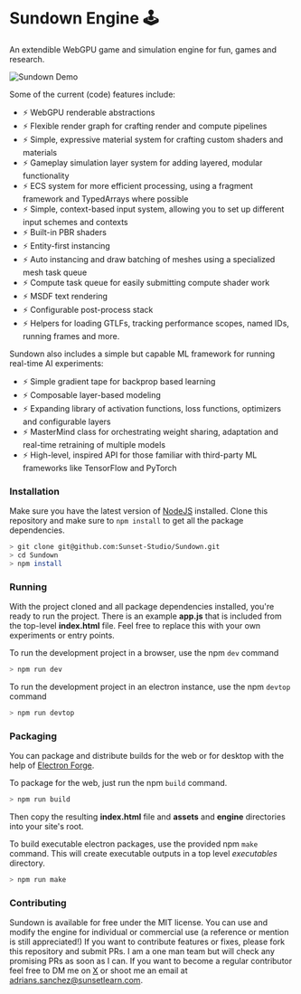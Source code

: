 # Sundown Engine 🕹️

An extendible WebGPU game and simulation engine for fun, games and research.

![Sundown Demo](./sundown_demo.gif)

Some of the current (code) features include:

* ⚡ WebGPU renderable abstractions
* ⚡ Flexible render graph for crafting render and compute pipelines
* ⚡ Simple, expressive material system for crafting custom shaders and materials
* ⚡ Gameplay simulation layer system for adding layered, modular functionality
* ⚡ ECS system for more efficient processing, using a fragment framework and TypedArrays where possible
* ⚡ Simple, context-based input system, allowing you to set up different input schemes and contexts
* ⚡ Built-in PBR shaders
* ⚡ Entity-first instancing
* ⚡ Auto instancing and draw batching of meshes using a specialized mesh task queue
* ⚡ Compute task queue for easily submitting compute shader work
* ⚡ MSDF text rendering
* ⚡ Configurable post-process stack 
* ⚡ Helpers for loading GTLFs, tracking performance scopes, named IDs, running frames and more.

Sundown also includes a simple but capable ML framework for running real-time AI experiments:
* ⚡ Simple gradient tape for backprop based learning
* ⚡ Composable layer-based modeling
* ⚡ Expanding library of activation functions, loss functions, optimizers and configurable layers
* ⚡ MasterMind class for orchestrating weight sharing, adaptation and real-time retraining of multiple models
* ⚡ High-level, inspired API for those familiar with third-party ML frameworks like TensorFlow and PyTorch

### Installation


Make sure you have the latest version of [NodeJS](https://nodejs.org/en) installed. Clone this repository and make sure to `npm install` to get all the package dependencies.


```bash
> git clone git@github.com:Sunset-Studio/Sundown.git
> cd Sundown
> npm install
```

### Running


With the project cloned and all package dependencies installed, you're ready to run the project. There is an example **app.js** that is included from the top-level **index.html** file. Feel free to replace this with your own experiments or entry points.


To run the development project in a browser, use the npm `dev` command
```bash
> npm run dev
```


To run the development project in an electron instance, use the npm `devtop` command
```bash
> npm run devtop
```


### Packaging


You can package and distribute builds for the web or for desktop with the help of [Electron Forge](https://www.electronforge.io/).


To package for the web, just run the npm `build` command.
```bash
> npm run build
```


Then copy the resulting **index.html** file and **assets** and **engine** directories into your site's root.


To build executable electron packages, use the provided npm `make` command. This will create executable outputs in a top level *executables* directory.
```bash
> npm run make
```


### Contributing


Sundown is available for free under the MIT license. You can use and modify the engine for individual or commercial use (a reference or mention is still appreciated!) If you want to contribute features or fixes, please fork this repository and submit PRs. I am a one man team but will check any promising PRs as soon as I can. If you want to become a regular contributor feel free to DM me on [X](https://x.com/SunsetLearn) or shoot me an email at adrians.sanchez@sunsetlearn.com.
